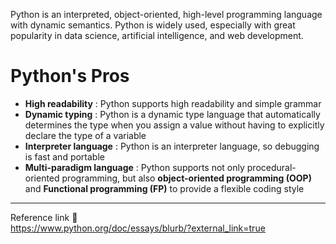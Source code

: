 Python is an interpreted, object-oriented, high-level programming language with dynamic semantics. Python is widely used, especially with great popularity in data science, artificial intelligence, and web development.
# Python's Pros
- **High readability** : Python supports high readability and simple grammar
- **Dynamic typing** : Python is a dynamic type language that automatically determines the type when you assign a value without having to explicitly declare the type of a variable
- **Interpreter language** : Python is an interpreter language, so debugging is fast and portable
- **Multi-paradigm language** : Python supports not only procedural-oriented programming, but also **object-oriented programming (OOP)** and **Functional programming (FP)** to provide a flexible coding style

---
Reference link 🙂   
https://www.python.org/doc/essays/blurb/?external_link=true